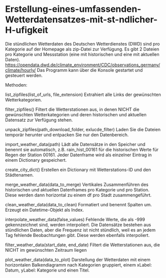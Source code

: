 # Erstellung-eines-umfassenden-Wetterdatensatzes-mit-st-ndlicher-H-ufigkeit
Die stündlichen Wetterdaten des Deutschen Wetterdienstes (DWD) sind pro Kategorie 
auf der Homepage als zip-Datei zur Verfügung. Es gibt 2 Dateien pro Kategorie und Messstation (eine mit historischen und eine mit aktuellen Daten).   
https://opendata.dwd.de/climate_environment/CDC/observations_germany/climate/hourly/
Das Programm kann über die Konsole gestartet und gesteuert werden.
    
Methoden:
 
 list_zipfiles(list_of_urls, file_extension)
            Extrahiert alle Links der gewünschten Wetterkategorien.
        
 filter_zipfiles()
            Filtert die Wetterstationen aus, in denen NICHT die gewünschten Wetterkategorien und 
            deren historischen und aktuellen Datensatz zur Verfügung stehen.
            
 unpack_zipfiles(path_download_folder, exlucde_filter)
            Laden Sie die Dateien temporär herunter und entpacken Sie nur den Datenbereich.
            
 import_weather_data(path)
            Lädt alle Datensätze in den Speicher und benennt sie automatisch, z.B. rain_hist_00161 
            für die historischen Werte für Regen der Station 00161. Jeder Datenframe wird als 
            einzelner Eintrag in einem Dictionary gespeichert.
            
 create_city_dict()
            Erstellen ein Dictionary mit Wetterstations-ID und den Städtenamen.
        
 merge_weather_data(data_to_merge)
            Vertikales Zusammenführen des historischen und aktuellen Datenframes pro Kategorie und pro Station. 
            Diese werden dann horizontal zu einem df pro Stadt zusammengeführt.
            
 clean_weather_data(data_to_clean)
            Formatiert und benennt Spalten um. Erzeugt ein Datetime-Objekt als Index.
            
 interpolate_weather_data(false_values)
            Fehlende Werte, die als -999 gekennzeichnet sind, werden interpoliert.
            Die Datensätze bestehen aus stündlichen Daten, aber die Frequenz ist nicht stündlich, 
            weil es an jedem Tag fehlende Beobachtungen gibt. Diese werden ebenfalls interpoliert.
    
 filter_weather_data(start_date, end_date)
            Filtert die Wetterstationen aus, die NICHT im gewünschten Zeitraum liegen
    
 plot_weather_data(data_to_plot)
            Darstellung der Wetterdaten mit einem horizontalen Balkendiagramm nach Kategorien gruppiert, einem xLabel: Datum, yLabel: Kategorie und einen Titel.
